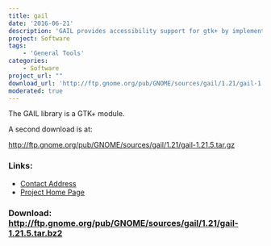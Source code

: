 ```yaml
---
title: gail
date: '2016-06-21'
description: 'GAIL provides accessibility support for gtk+ by implementing AtkObjects for widgets in gtk+.'
project: Software
tags:
    - 'General Tools'
categories:
    - Software
project_url: ""
download_url: 'http://ftp.gnome.org/pub/GNOME/sources/gail/1.21/gail-1.21.5.tar.bz2'
moderated: true
---
```

The GAIL library is a GTK+ module.  
  
A second download is at:

<a href="">http://ftp.gnome.org/pub/GNOME/sources/gail/1.21/gail-1.21.5.tar.gz</a>

### Links:
- <a href="mailto:Li.Yuan@Sun.COM">Contact Address</a>
- <a href="http://developer.gnome.org/projects/gap/">Project Home Page</a>

### Download: http://ftp.gnome.org/pub/GNOME/sources/gail/1.21/gail-1.21.5.tar.bz2 